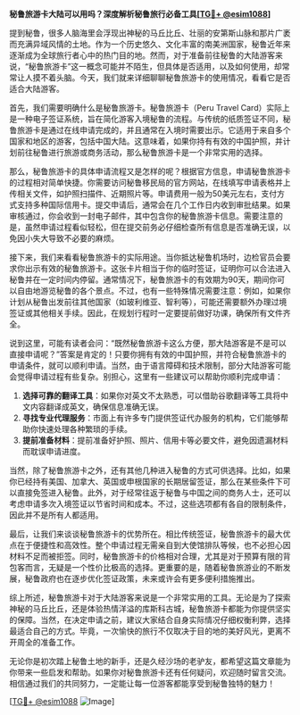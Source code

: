 **秘鲁旅游卡大陆可以用吗？深度解析秘鲁旅行必备工具[[TG💪+ @esim1088](https://t.me/s/esim1088)]**

提到秘鲁，很多人脑海里会浮现出神秘的马丘比丘、壮丽的安第斯山脉和那片广袤而充满异域风情的土地。作为一个历史悠久、文化丰富的南美洲国家，秘鲁近年来逐渐成为全球旅行者心中的热门目的地。然而，对于准备前往秘鲁的大陆游客来说，“秘鲁旅游卡”这一概念可能并不陌生，但具体是否适用，以及如何使用，却常常让人摸不着头脑。今天，我们就来详细聊聊秘鲁旅游卡的使用情况，看看它是否适合大陆游客。

首先，我们需要明确什么是秘鲁旅游卡。秘鲁旅游卡（Peru Travel Card）实际上是一种电子签证系统，旨在简化游客入境秘鲁的流程。与传统的纸质签证不同，秘鲁旅游卡是通过在线申请完成的，并且通常在入境时需要出示。它适用于来自多个国家和地区的游客，包括中国大陆。这意味着，如果你持有有效的中国护照，并计划前往秘鲁进行旅游或商务活动，那么秘鲁旅游卡是一个非常实用的选择。

那么，秘鲁旅游卡的具体申请流程又是怎样的呢？根据官方信息，申请秘鲁旅游卡的过程相对简单快捷。你需要访问秘鲁移民局的官方网站，在线填写申请表格并上传相关文件，如护照扫描件、近期照片等。申请费用一般为50美元左右，支付方式支持多种国际信用卡。提交申请后，通常会在几个工作日内收到审批结果。如果审核通过，你会收到一封电子邮件，其中包含你的秘鲁旅游卡信息。需要注意的是，虽然申请过程看似轻松，但在提交前务必仔细检查所有信息是否准确无误，以免因小失大导致不必要的麻烦。

接下来，我们来看看秘鲁旅游卡的实际用途。当你抵达秘鲁机场时，边检官员会要求你出示有效的秘鲁旅游卡。这张卡片相当于你的临时签证，证明你可以合法进入秘鲁并在一定时间内停留。通常情况下，秘鲁旅游卡的有效期为90天，期间你可以自由地游览秘鲁的各个景点。不过，也有一些特殊情况需要注意：例如，如果你计划从秘鲁出发前往其他国家（如玻利维亚、智利等），可能还需要额外办理过境签证或其他相关手续。因此，在规划行程时一定要提前做好功课，确保所有文件齐全。

说到这里，可能有读者会问：“既然秘鲁旅游卡这么方便，那大陆游客是不是可以直接申请呢？”答案是肯定的！只要你拥有有效的中国护照，并符合秘鲁旅游卡的申请条件，就可以顺利申请。当然，由于语言障碍和技术限制，部分大陆游客可能会觉得申请过程有些复杂。别担心，这里有一些建议可以帮助你顺利完成申请：

1. **选择可靠的翻译工具**：如果你对英文不太熟悉，可以借助谷歌翻译等工具将中文内容翻译成英文，确保信息准确无误。
2. **寻找专业代理服务**：市面上有许多专门提供签证代办服务的机构，它们能够帮助你快速处理各种繁琐的手续。
3. **提前准备材料**：提前准备好护照、照片、信用卡等必要文件，避免因遗漏材料而耽误申请进度。

当然，除了秘鲁旅游卡之外，还有其他几种进入秘鲁的方式可供选择。比如，如果你已经持有美国、加拿大、英国或申根国家的长期居留签证，那么在某些条件下可以直接免签进入秘鲁。此外，对于经常往返于秘鲁与中国之间的商务人士，还可以考虑申请多次入境签证以节省时间和成本。不过，这些选项都有各自的限制条件，因此并不是所有人都适用。

最后，让我们来谈谈秘鲁旅游卡的优势所在。相比传统签证，秘鲁旅游卡的最大优点在于便捷性和高效性。整个申请过程无需亲自到大使馆排队等候，也不必担心因材料不足而被拒签。同时，秘鲁旅游卡的价格相对合理，尤其是对于预算有限的背包客而言，无疑是一个性价比极高的选择。更重要的是，随着秘鲁旅游业的不断发展，秘鲁政府也在逐步优化签证政策，未来或许会有更多便利措施推出。

综上所述，秘鲁旅游卡对于大陆游客来说是一个非常实用的工具。无论是为了探索神秘的马丘比丘，还是体验热情洋溢的库斯科古城，秘鲁旅游卡都能为你提供坚实的保障。当然，在决定申请之前，建议大家结合自身实际情况仔细权衡利弊，选择最适合自己的方式。毕竟，一次愉快的旅行不仅取决于目的地的美好风光，更离不开周全的准备工作。

无论你是初次踏上秘鲁土地的新手，还是久经沙场的老驴友，都希望这篇文章能为你带来一些启发和帮助。如果你对秘鲁旅游卡还有任何疑问，欢迎随时留言交流。相信通过我们的共同努力，一定能让每一位游客都能享受到秘鲁独特的魅力！

[[TG💪+ @esim1088](https://t.me/s/esim1088) ![Image](https://i.postimg.cc/4NQfJmqS/Snipaste-2025-05-13-00-14-12.png)]